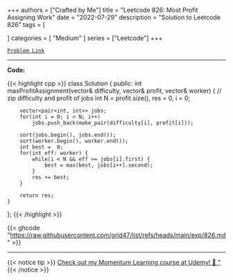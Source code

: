 
+++
authors = ["Crafted by Me"]
title = "Leetcode 826: Most Profit Assigning Work"
date = "2022-07-29"
description = "Solution to Leetcode 826"
tags = [
    
]
categories = [
    "Medium"
]
series = ["Leetcode"]
+++



[`Problem Link`](https://leetcode.com/problems/most-profit-assigning-work/description/)

---

**Code:**

{{< highlight cpp >}}
class Solution {
public:
    int maxProfitAssignment(vector<int>& difficulty, vector<int>& profit, vector<int>& worker) {
        // zip difficulty and profit of jobs
        int N = profit.size(), res = 0, i = 0;
        
        vector<pair<int, int>> jobs;
        for(int i = 0; i < N; i++)
            jobs.push_back(make_pair(difficulty[i], profit[i]));
        
        sort(jobs.begin(), jobs.end());
        sort(worker.begin(), worker.end());
        int best =  0;
        for(int eff: worker) {
            while(i < N && eff >= jobs[i].first) {
                best = max(best, jobs[i++].second);
            }
            res += best;
        }
        
        return res;
    }
};
{{< /highlight >}}

{{< ghcode "https://raw.githubusercontent.com/grid47/list/refs/heads/main/exp/826.md" >}}

---



{{< notice tip >}}
[Check out my Momentum Learning course at Udemy! 🚀 "](https://www.udemy.com/course/blind-75-the-data-structures-and-algorithms-essentials/)
{{< /notice >}}

